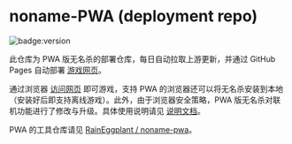 # noname-PWA (deployment repo)

![badge:version](https://img.shields.io/badge/Version-1.9.114.3.1%20(latest)-brightgreen)

此仓库为 PWA 版无名杀的部署仓库，每日自动拉取上游更新，并通过 GitHub Pages 自动部署 [游戏网页](https://raineggplant.github.io/noname/)。

通过浏览器 [访问网页](https://raineggplant.github.io/noname/) 即可游戏，支持 PWA 的浏览器还可以将无名杀安装到本地（安装好后即支持离线游戏）。此外，由于浏览器安全策略，PWA 版无名杀对联机功能进行了修改与升级。具体使用说明请见 [说明文档](https://github.com/RainEggplant/noname-pwa/blob/master/README.md)。

PWA 的工具仓库请见 [RainEggplant / noname-pwa](https://github.com/RainEggplant/noname-pwa)。
